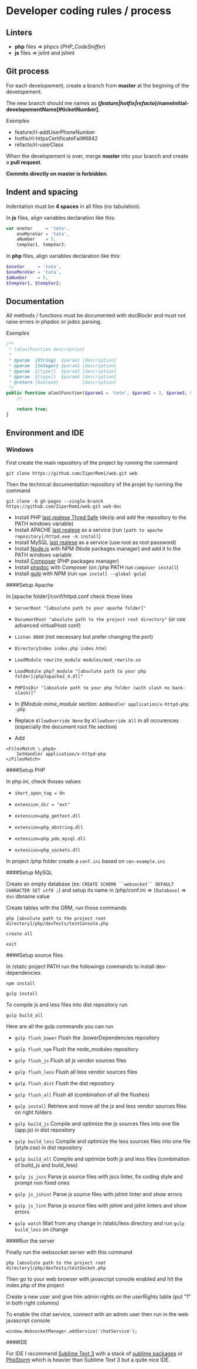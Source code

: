 # Developer coding rules / process

## Linters

- **php** files => phpcs (*PHP_CodeSniffer*)
- **js** files  => jslint and jshint

## Git process

For each developement, create a branch from **master** at the begining of the developement.

The new branch should me names as **(_feature|hotfix|refacto_)/nameInitial-developementName[#ticketNumber]**.

*Exemples*

- feature/rl-addUserPhoneNumber
- hotfix/rl-httpsCertificateFail#6842
- refacto/rl-userClass

When the developement is over, merge **master** into your branch and create a **pull request**.

**Commits directly on master is forbidden**.

## Indent and spacing

Indentation must be **4 spaces** in all files (no tabulation).

In **js** files, align variables declaration like this:

```js
var oneVar     = 'toto',
    oneMoreVar = 'tata',
    aNumber    = 5,
    tempVar1, tempVar2;
```

In **php** files, align variables declaration like this:

```php
$oneVar     = 'toto',
$oneMoreVar = 'tata',
$aNumber    = 5,
$tempVar1, $tempVar2;
```

## Documentation

All methods / functions must be documented with docBlockr and must not raise errors in phpdoc or jsdoc parsing.

*Exemples*

```php
/**
 * [aCoolFunction description]
 *
 * @param  {String}  $param1 [description]
 * @param  {Integer} $param2 [description]
 * @param  {[type]}  $param3 [description]
 * @param  {[type]}  $param4 [description]
 * @return {boolean}         [description]
 */
public function aCoolFunction($param1 = 'toto', $param2 = 3, $param3, $param4) {
    // ...

    return true;
}
```

## Environment and IDE

### Windows

First create the main repository of the project by running the command

`git clone https://github.com/ZiperRom1/web.git web`

Then the technical documentation repository of the projet by running the command

`git clone -b gh-pages --single-branch https://github.com/ZiperRom1/web.git web-doc`

- Install PHP [last realese Thred Safe](http://windows.php.net/downloads/releases/php-7.0.2-Win32-VC14-x64.zip) (dezip and add the repository to the PATH windows variable)
- Install APACHE [last realese](http://www.apachelounge.com/download/VC14/binaries/httpd-2.4.18-win64-VC14.zip) as a service (run `[path to apache repository]/httpd.exe -k install`)
- Install MySQL [last realese](http://dev.mysql.com/get/Downloads/MySQLInstaller/mysql-installer-community-5.7.10.0.msi) as a service (use root as root password)
- Install [Node.js](https://nodejs.org/dist/v5.4.1/node-v5.4.1-x64.msi) with NPM (Node packages manager) and add it to the PATH windows variable
- Install [Composer](https://getcomposer.org/Composer-Setup.exe) (PHP packages manager)
- Install [phpdoc](http://phpdoc.org/) with Composer (on /php PATH run `composer install`)
- Install [gulp](http://gulpjs.com/) with NPM (run `npm install --global gulp`)

####Setup Apache

In [apache folder]/conf/httpd.conf check those lines

- `ServerRoot "[absolute path to your apache folder]"`

- `DocumentRoot "absolute path to the project root directory"` (or use advanced virtualHost conf)

- `Listen 8080` (not necessary but prefer changing the port)

- `DirectoryIndex index.php index.html`

- `LoadModule rewrite_module modules/mod_rewrite.so`

- `LoadModule php7_module "[absolute path to your php folder]/php7apache2_4.dll"`

- `PHPIniDir "[absolute path to your php folder (with slash no back-slash)]"`

- In *IfModule mime_module* section: `AddHandler application/x-httpd-php .php`

- Replace `AllowOverride None` by `AllowOverride All` in all occurences (especially the document root file section)

- Add
```
<FilesMatch \.php$>
    SetHandler application/x-httpd-php
</FilesMatch>
```

####Setup PHP

In php.ini, check thoses values

- `short_open_tag = On`

- `extension_dir = "ext"`

- `extension=php_gettext.dll`

- `extension=php_mbstring.dll`

- `extension=php_pdo_mysql.dll`

- `extension=php_sockets.dll`

In project /php folder create a `conf.ini` based on `con-example.ini`

####Setup MySQL

Create an empty database (ex: `CREATE SCHEMA ``websocket`` DEFAULT CHARACTER SET utf8 ;`) and setup its name in /php/conf.ini => `[Database]` => `dsn` dbname value

Create tables with the ORM, run those commands

`php [absolute path to the project root directory]/php/devTests/testConsole.php`

`create all`

`exit`

####Setup source files

In /static project PATH run the followings commands to install dev-dependencies

`npm install`

`gulp install`

To compile js and less files into dist repository run

`gulp build_all`

Here are all the gulp commands you can run

- `gulp flush_bower` Flush the .bowerDependencies repository

- `gulp flush_npm` Flush the node_modules repository

- `gulp flush_js` Flush all js vendor sources files

- `gulp flush_less` Flush all less vendor sources files

- `gulp flush_dist` Flush the dist repository

- `gulp flush_all` Flush all (combination of all the flushes)

- `gulp install` Retrieve and move all the js and less vendor sources files on right folders

- `gulp build_js` Compile and optimize the js sources files into one file (app.js) in dist repository

- `gulp build_less` Compile and optimize the less sources files into one file (style.css) in dist repository

- `gulp build_all` Compile and optimize both js and less files (combination of build_js and build_less)

- `gulp js_jscs` Parse js source files with jscs linter, fix coding style and prompt non fixed ones

- `gulp js_jshint` Parse js source files with jshint linter and show errors

- `gulp js_lint` Parse js source files with jshint and jslint linters and show errors

- `gulp watch`  Wait from any change in /static/less directory and run `gulp build_less` on change

####Run the server

Finally run the websocket server with this command

`php [absolute path to the project root directory]/php/devTests/testSocket.php`

Then go to your web browser with javascript console enabled and hit the index.php of the project

Create a new user and give him admin rights on the userRights table (put "1" in both right columns)

To enable the chat service, connect with an admin user then run in the web javascript console

`window.WebsocketManager.addService('chatService');`

####IDE

For IDE I recommend [Sublime Text 3](https://download.sublimetext.com/Sublime%20Text%20Build%203083%20x64.zip) with a stack of [sublime packages](https://packagecontrol.io/) or [PhpStorm](https://download.jetbrains.com/webide/PhpStorm-10.0.3.exe) which is heavier than Sublime Text 3 but a quite nice IDE.
